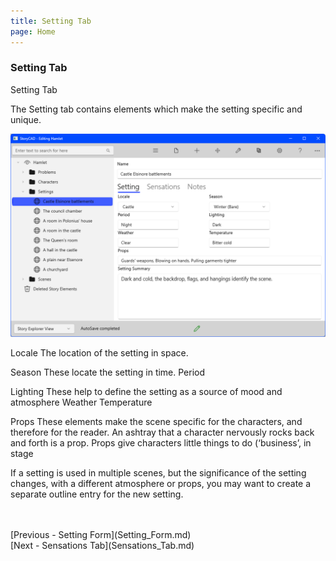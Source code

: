 ```yaml
---
title: Setting Tab
page: Home
---
```

### Setting Tab ###
Setting Tab


The Setting tab contains elements which make the setting specific and unique.

 
![](Setting-Setting-Tab.png)

Locale	The location of the setting in space.

Season	These locate the setting in time.
Period

Lighting	These help to define the setting as a source of mood and atmosphere
Weather
Temperature	

Props	These elements make the scene specific for the characters, and therefore for the reader. An ashtray that a character nervously rocks back and forth is a prop. Props give characters little things to do (‘business’, in stage 

If a setting is used in multiple scenes, but the significance of the setting changes, with a different atmosphere or props, you may want to create a separate outline entry for the new setting.

 <br/>
 <br/>
[Previous - Setting Form](Setting_Form.md) <br/>
[Next - Sensations Tab](Sensations_Tab.md) <br/>
